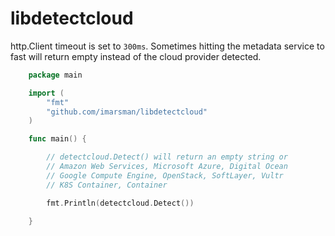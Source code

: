# libdetectcloud

http.Client timeout is set to `300ms`. Sometimes hitting the metadata service to fast will return empty instead of the cloud provider detected.

```go
    package main

    import (
    	"fmt"
    	"github.com/imarsman/libdetectcloud"
    )

    func main() {

        // detectcloud.Detect() will return an empty string or
        // Amazon Web Services, Microsoft Azure, Digital Ocean
        // Google Compute Engine, OpenStack, SoftLayer, Vultr
        // K8S Container, Container

    	fmt.Println(detectcloud.Detect())

    }
```
